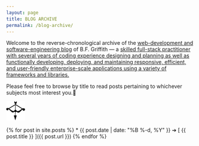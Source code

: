 ```yaml
---
layout: page
title: BLOG ARCHIVE
permalink: /blog-archive/
---
```


Welcome to the reverse-chronological archive of the [web-development and software-engineering blog]({{base}}/coding-blog/) of B.F. Griffith — a [skilled full-stack practitioner with several years of coding experience designing and planning as well as functionally developing, deploying, and maintaining responsive, efficient, and user-friendly enterprise-scale applications using a variety of frameworks and libraries.]({{base}}/resume/)
<p>Please feel free to browse by title to read posts pertaining to whichever subjects most interest you.&#128406;
</p><!--Vulcan-salute-->
<p>
  <img 
    id="bow-arrow_Artemesian" 
    src="/IMAGES/bow-arrow_Artemesian.png" 
    alt="decorative Artemesian bow and arrow" 
    style="margin:0 auto;" 
    height="auto" width="50">
</p>
<!-- coding-BLOG posts: reverse-chronological archival list -->
{% for post in site.posts %}
  * {{ post.date | date: "%B %-d, %Y" }} &#10132; [ {{ post.title }} ]({{ post.url }})
{% endfor %}